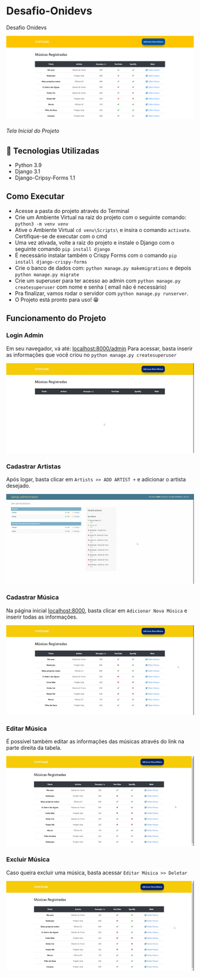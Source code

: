# Desafio-Onidevs
Desafio Onidevs 

![alt text](https://github.com/oricardos/Desafio-Onidevs/blob/master/media/screenshot2.png)
###### Tela Inicial do Projeto

## 🚀 Tecnologias Utilizadas
- Python 3.9
- Django 3.1
- Django-Cripsy-Forms 1.1

## Como Executar
- Acesse a pasta do projeto através do Terminal
- Crie um Ambiente Virtual na raiz do projeto com o seguinte comando: `python3 -m venv venv`
- Ative o Ambiente Virtual `cd venv\Scripts\` e insira o comando `activate`. Certifique-se de executar com o cmd
- Uma vez ativada, volte a raiz do projeto e instale o Django com o seguinte comando `pip install django`
- É necessário instalar também o Crispy Forms com o comando `pip install django-crispy-forms`
- Crie o banco de dados com: `python manage.py makemigrations` e depois `python manage.py migrate`
- Crie um superuser para ter acesso ao admin com `python manage.py createsuperuser` com nome e senha ( email não é necessário)
- Pra finalizar, vamos rodar o servidor com `python manage.py runserver`.
- O Projeto está pronto para uso! 😁




## Funcionamento do Projeto
### Login Admin
Em seu navegador, vá até: [localhost:8000/admin](http://localhost:8000/admin)
Para acessar, basta inserir as informações que você criou no `python manage.py createsuperuser`


![alt text](https://github.com/oricardos/Desafio-Onidevs/blob/master/media/login-admin.gif)

### Cadastrar Artistas
Após logar, basta clicar em ```Artists >> ADD ARTIST +``` e adicionar o artista desejado.

![alt text](https://github.com/oricardos/Desafio-Onidevs/blob/master/media/cadastrar-artista.gif)

### Cadastrar Música
Na página inicial [localhost:8000](http://localhost:8000), basta clicar em ``` Adicionar Nova Música ``` e inserir todas as informações.

![alt text](https://github.com/oricardos/Desafio-Onidevs/blob/master/media/cadastrar-musica.gif)

### Editar Música
É possível também editar as informações das músicas através do link na parte direita da tabela.

![alt text](https://github.com/oricardos/Desafio-Onidevs/blob/master/media/Editar.gif)

### Excluir Música
Caso queira excluir uma música, basta acessar ```Editar Música >> Deletar ```

![alt text](https://github.com/oricardos/Desafio-Onidevs/blob/master/media/excluir.gif)

